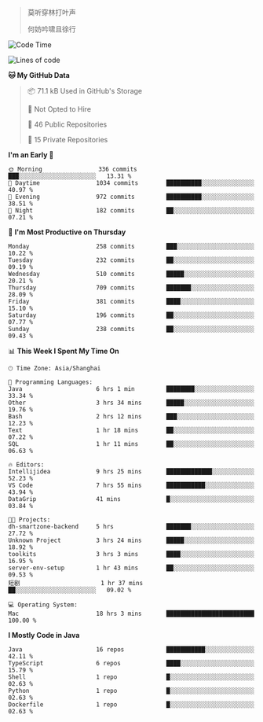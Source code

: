 > 莫听穿林打叶声
> 
> 何妨吟啸且徐行

<!-- ![Github Stats](https://github-readme-stats.vercel.app/api?username=catch6&count_private=true&show_icons=true&theme=gruvbox) -->

<!-- ![Top Langs](https://github-readme-stats.vercel.app/api/top-langs/?username=catch6&layout=compact) -->

<!--START_SECTION:waka-->
![Code Time](http://img.shields.io/badge/Code%20Time-893%20hrs%2030%20mins-blue)

![Lines of code](https://img.shields.io/badge/From%20Hello%20World%20I%27ve%20Written-9.3%20million%20lines%20of%20code-blue)

**🐱 My GitHub Data** 

> 📦 71.1 kB Used in GitHub's Storage 
 > 
> 🚫 Not Opted to Hire
 > 
> 📜 46 Public Repositories 
 > 
> 🔑 15 Private Repositories 
 > 
**I'm an Early 🐤** 

```text
🌞 Morning                336 commits         ███░░░░░░░░░░░░░░░░░░░░░░   13.31 % 
🌆 Daytime                1034 commits        ██████████░░░░░░░░░░░░░░░   40.97 % 
🌃 Evening                972 commits         ██████████░░░░░░░░░░░░░░░   38.51 % 
🌙 Night                  182 commits         ██░░░░░░░░░░░░░░░░░░░░░░░   07.21 % 
```
📅 **I'm Most Productive on Thursday** 

```text
Monday                   258 commits         ███░░░░░░░░░░░░░░░░░░░░░░   10.22 % 
Tuesday                  232 commits         ██░░░░░░░░░░░░░░░░░░░░░░░   09.19 % 
Wednesday                510 commits         █████░░░░░░░░░░░░░░░░░░░░   20.21 % 
Thursday                 709 commits         ███████░░░░░░░░░░░░░░░░░░   28.09 % 
Friday                   381 commits         ████░░░░░░░░░░░░░░░░░░░░░   15.10 % 
Saturday                 196 commits         ██░░░░░░░░░░░░░░░░░░░░░░░   07.77 % 
Sunday                   238 commits         ██░░░░░░░░░░░░░░░░░░░░░░░   09.43 % 
```


📊 **This Week I Spent My Time On** 

```text
🕑︎ Time Zone: Asia/Shanghai

💬 Programming Languages: 
Java                     6 hrs 1 min         ████████░░░░░░░░░░░░░░░░░   33.34 % 
Other                    3 hrs 34 mins       █████░░░░░░░░░░░░░░░░░░░░   19.76 % 
Bash                     2 hrs 12 mins       ███░░░░░░░░░░░░░░░░░░░░░░   12.23 % 
Text                     1 hr 18 mins        ██░░░░░░░░░░░░░░░░░░░░░░░   07.22 % 
SQL                      1 hr 11 mins        ██░░░░░░░░░░░░░░░░░░░░░░░   06.63 % 

🔥 Editors: 
Intellijidea             9 hrs 25 mins       █████████████░░░░░░░░░░░░   52.23 % 
VS Code                  7 hrs 55 mins       ███████████░░░░░░░░░░░░░░   43.94 % 
DataGrip                 41 mins             █░░░░░░░░░░░░░░░░░░░░░░░░   03.84 % 

🐱‍💻 Projects: 
dh-smartzone-backend     5 hrs               ███████░░░░░░░░░░░░░░░░░░   27.72 % 
Unknown Project          3 hrs 24 mins       █████░░░░░░░░░░░░░░░░░░░░   18.92 % 
toolkits                 3 hrs 3 mins        ████░░░░░░░░░░░░░░░░░░░░░   16.95 % 
server-env-setup         1 hr 43 mins        ██░░░░░░░░░░░░░░░░░░░░░░░   09.53 % 
短剧                       1 hr 37 mins        ██░░░░░░░░░░░░░░░░░░░░░░░   09.02 % 

💻 Operating System: 
Mac                      18 hrs 3 mins       █████████████████████████   100.00 % 
```

**I Mostly Code in Java** 

```text
Java                     16 repos            ███████████░░░░░░░░░░░░░░   42.11 % 
TypeScript               6 repos             ████░░░░░░░░░░░░░░░░░░░░░   15.79 % 
Shell                    1 repo              █░░░░░░░░░░░░░░░░░░░░░░░░   02.63 % 
Python                   1 repo              █░░░░░░░░░░░░░░░░░░░░░░░░   02.63 % 
Dockerfile               1 repo              █░░░░░░░░░░░░░░░░░░░░░░░░   02.63 % 
```




<!--END_SECTION:waka-->
